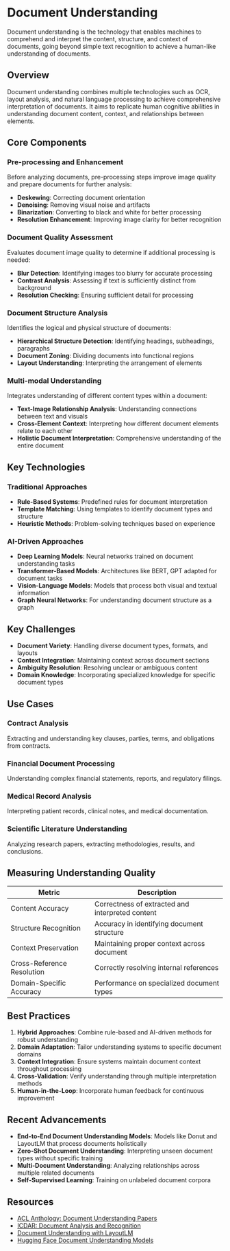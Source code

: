 # Document Understanding

Document understanding is the technology that enables machines to comprehend and interpret the content, structure, and context of documents, going beyond simple text recognition to achieve a human-like understanding of documents.

## Overview

Document understanding combines multiple technologies such as OCR, layout analysis, and natural language processing to achieve comprehensive interpretation of documents. It aims to replicate human cognitive abilities in understanding document content, context, and relationships between elements.

## Core Components

### Pre-processing and Enhancement

Before analyzing documents, pre-processing steps improve image quality and prepare documents for further analysis:

- **Deskewing**: Correcting document orientation
- **Denoising**: Removing visual noise and artifacts
- **Binarization**: Converting to black and white for better processing
- **Resolution Enhancement**: Improving image clarity for better recognition

### Document Quality Assessment

Evaluates document image quality to determine if additional processing is needed:

- **Blur Detection**: Identifying images too blurry for accurate processing
- **Contrast Analysis**: Assessing if text is sufficiently distinct from background
- **Resolution Checking**: Ensuring sufficient detail for processing

### Document Structure Analysis

Identifies the logical and physical structure of documents:

- **Hierarchical Structure Detection**: Identifying headings, subheadings, paragraphs
- **Document Zoning**: Dividing documents into functional regions
- **Layout Understanding**: Interpreting the arrangement of elements

### Multi-modal Understanding

Integrates understanding of different content types within a document:

- **Text-Image Relationship Analysis**: Understanding connections between text and visuals
- **Cross-Element Context**: Interpreting how different document elements relate to each other
- **Holistic Document Interpretation**: Comprehensive understanding of the entire document

## Key Technologies

### Traditional Approaches

- **Rule-Based Systems**: Predefined rules for document interpretation
- **Template Matching**: Using templates to identify document types and structure
- **Heuristic Methods**: Problem-solving techniques based on experience

### AI-Driven Approaches

- **Deep Learning Models**: Neural networks trained on document understanding tasks
- **Transformer-Based Models**: Architectures like BERT, GPT adapted for document tasks
- **Vision-Language Models**: Models that process both visual and textual information
- **Graph Neural Networks**: For understanding document structure as a graph

## Key Challenges

- **Document Variety**: Handling diverse document types, formats, and layouts
- **Context Integration**: Maintaining context across document sections
- **Ambiguity Resolution**: Resolving unclear or ambiguous content
- **Domain Knowledge**: Incorporating specialized knowledge for specific document types

## Use Cases

### Contract Analysis

Extracting and understanding key clauses, parties, terms, and obligations from contracts.

### Financial Document Processing

Understanding complex financial statements, reports, and regulatory filings.

### Medical Record Analysis

Interpreting patient records, clinical notes, and medical documentation.

### Scientific Literature Understanding

Analyzing research papers, extracting methodologies, results, and conclusions.

## Measuring Understanding Quality

| Metric | Description |
|--------|-------------|
| Content Accuracy | Correctness of extracted and interpreted content |
| Structure Recognition | Accuracy in identifying document structure |
| Context Preservation | Maintaining proper context across document |
| Cross-Reference Resolution | Correctly resolving internal references |
| Domain-Specific Accuracy | Performance on specialized document types |

## Best Practices

1. **Hybrid Approaches**: Combine rule-based and AI-driven methods for robust understanding
2. **Domain Adaptation**: Tailor understanding systems to specific document domains
3. **Context Integration**: Ensure systems maintain document context throughout processing
4. **Cross-Validation**: Verify understanding through multiple interpretation methods
5. **Human-in-the-Loop**: Incorporate human feedback for continuous improvement

## Recent Advancements

- **End-to-End Document Understanding Models**: Models like Donut and LayoutLM that process documents holistically
- **Zero-Shot Document Understanding**: Interpreting unseen document types without specific training
- **Multi-Document Understanding**: Analyzing relationships across multiple related documents
- **Self-Supervised Learning**: Training on unlabeled document corpora

## Resources

- [ACL Anthology: Document Understanding Papers](https://aclanthology.org/)
- [ICDAR: Document Analysis and Recognition](https://icdar2021.org/)
- [Document Understanding with LayoutLM](https://github.com/microsoft/unilm/tree/master/layoutlm)
- [Hugging Face Document Understanding Models](https://huggingface.co/models?pipeline_tag=document-question-answering)
